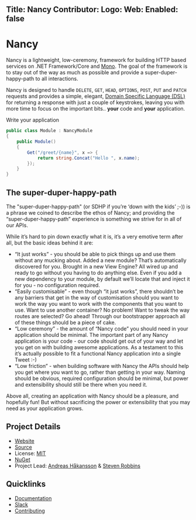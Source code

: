 Title: Nancy
Contributor:
Logo:
Web:
Enabled: false
---
# Nancy

Nancy is a lightweight, low-ceremony, framework for building HTTP based services on .NET Framework/Core and [Mono](https://mono-project.com). The goal of the framework is to stay out of the way as much as possible and provide a super-duper-happy-path to all interactions.

Nancy is designed to handle `DELETE`, `GET`, `HEAD`, `OPTIONS`, `POST`, `PUT` and `PATCH` requests and provides a simple, elegant, [Domain Specific Language (DSL)](https://en.wikipedia.org/wiki/Domain-specific_language) for returning a response with just a couple of keystrokes, leaving you with more time to focus on the important bits..
**your** code and **your** application.

Write your application

```csharp
public class Module : NancyModule
{
    public Module()
    {
        Get("/greet/{name}", x => {
            return string.Concat("Hello ", x.name);
        });
    }
}
```

## The super-duper-happy-path

The "super-duper-happy-path" (or SDHP if you’re ‘down with the kids’ ;-)) is a phrase we coined to describe the ethos of Nancy; and providing the “super-duper-happy-path” experience is something we strive for in all of our APIs.

While it’s hard to pin down exactly what it is, it’s a very emotive term after all, but the basic ideas behind it are:

* “It just works” - you should be able to pick things up and use them without any mucking about. Added a new module? That’s automatically discovered for you. Brought in a new View Engine? All wired up and ready to go without you having to do anything else. Even if you add a new dependency to your module, by default we’ll locate that and inject it for you - no configuration required.
* “Easily customisable” - even though “it just works”, there shouldn’t be any barriers that get in the way of customisation should you want to work the way you want to work with the components that you want to use. Want to use another container? No problem! Want to tweak the way routes are selected? Go ahead! Through our bootstrapper approach all of these things should be a piece of cake.
* “Low ceremony” - the amount of “Nancy code” you should need in your application should be minimal. The important part of any Nancy application is your code - our code should get out of your way and let you get on with building awesome applications. As a testament to this it’s actually possible to fit a functional Nancy application into a single Tweet :-)
* “Low friction” - when building software with Nancy the APIs should help you get where you want to go, rather than getting in your way. Naming should be obvious, required configuration should be minimal, but power and extensibility should still be there when you need it.

Above all, creating an application with Nancy should be a pleasure, and hopefully fun! But without sacrificing the power or extensibility that you may need as your application grows.

## Project Details

- [Website](http://nancyfx.org/)
- [Source](https://github.com/NancyFx/Nancy)
- License: [MIT](https://github.com/dotnet/BenchmarkDotNet/blob/master/LICENSE.md)
- [NuGet](https://www.nuget.org/packages/Nancy)
- Project Lead: [Andreas Håkansson](https://github.com/thecodejunkie) & [Steven Robbins](https://github.com/grumpydev)

## Quicklinks

- [Documentation](https://github.com/NancyFx/Nancy/wiki/Documentation)
- [Slack](http://slack.nancyfx.org/)
- [Contributing](https://github.com/NancyFx/Nancy/blob/master/.github/CONTRIBUTING.md)
